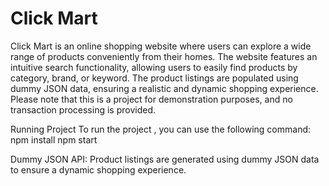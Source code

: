 
# Click Mart 

Click Mart is an online shopping website where users can explore a wide range of products conveniently from their homes. 
The website features an intuitive search functionality, allowing users to easily find products by category, brand, or keyword. The product listings are populated using dummy JSON data,
ensuring a realistic and dynamic shopping experience.  Please note that this is a project for demonstration purposes, and no transaction processing is provided.

Running Project
To run the project , you can use the following command:
npm install
npm start

Dummy JSON API: Product listings are generated using dummy JSON data to ensure a dynamic shopping experience.


